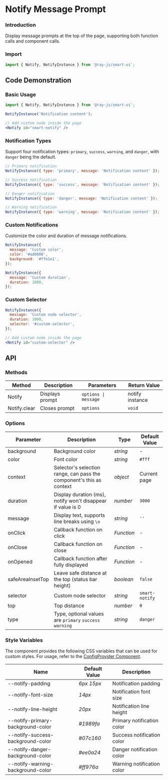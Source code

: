 <!-- ---
category: Feedback
--- -->

# Notify Message Prompt

### Introduction

Display message prompts at the top of the page, supporting both function calls and component calls.

### Import

```jsx
import { Notify, NotifyInstance } from '@ray-js/smart-ui';
```

## Code Demonstration

### Basic Usage

```js
import { Notify, NotifyInstance } from '@ray-js/smart-ui';

NotifyInstance('Notification content');
```

```jsx
// Add custom node inside the page
<Notify id="smart-notify" />
```

### Notification Types

Support four notification types: `primary`, `success`, `warning`, and `danger`, with `danger` being the default.

```js
// Primary notification
NotifyInstance({ type: 'primary', message: 'Notification content' });

// Success notification
NotifyInstance({ type: 'success', message: 'Notification content' });

// Danger notification
NotifyInstance({ type: 'danger', message: 'Notification content' });

// Warning notification
NotifyInstance({ type: 'warning', message: 'Notification content' });
```

### Custom Notifications

Customize the color and duration of message notifications.

```js
NotifyInstance({
  message: 'Custom color',
  color: '#ad0000',
  background: '#ffe1e1',
});

NotifyInstance({
  message: 'Custom duration',
  duration: 1000,
});
```

### Custom Selector

```js
NotifyInstance({
  message: 'Custom node selector',
  duration: 1000,
  selector: '#custom-selector',
});
```

```jsx
// Add custom node inside the page
<Notify id="custom-selector" />
```

## API

### Methods

| Method        | Description   | Parameters            | Return Value  |
|---------------|---------------|-----------------------|---------------|
| Notify | Displays prompt | `options \| message` | notify instance |
| Notify.clear | Closes prompt | `options` | `void` |

### Options

| Parameter        | Description                                           | Type       | Default Value  |
|------------------|-------------------------------------------------------|------------|----------------|
| background | Background color | _string_ | - |
| color | Font color | _string_ | `#fff` |
| context | Selector's selection range, can pass the component's this as context | _object_ | Current page |
| duration | Display duration (ms), notify won't disappear if value is 0 | _number_ | `3000` |
| message | Display text, supports line breaks using `\n` | _string_ | `''` |
| onClick | Callback function on click | _Function_ | - |
| onClose | Callback function on close | _Function_ | - |
| onOpened | Callback function after fully displayed | _Function_ | - |
| safeAreaInsetTop | Leave safe distance at the top (status bar height) | _boolean_ | `false` |
| selector | Custom node selector | _string_ | `smart-notify` |
| top | Top distance | _number_ | `0` |
| type | Type, optional values are `primary` `success` `warning` | _string_ | `danger` |

### Style Variables

The component provides the following CSS variables that can be used for custom styles. For usage, refer to the [ConfigProvider Component](/material/smartui?comId=config-provider).

| Name                                | Default Value                           | Description                |
| ----------------------------------- | ---------------------------------------- | -------------------------- |
| --notify-padding                    | _6px 15px_                               | Notification padding       |
| --notify-font-size                  | _14px_                                   | Notification font size     |
| --notify-line-height                | _20px_                                   | Notification line height   |
| --notify-primary-background-color   | _#1989fa_                                | Primary notification color |
| --notify-success-background-color   | _#07c160_                                | Success notification color |
| --notify-danger-background-color    | _#ee0a24_                                | Danger notification color  |
| --notify-warning-background-color   | _#ff976a_                                | Warning notification color |